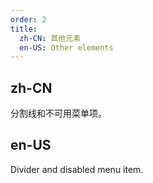 ```yaml
---
order: 2
title:
  zh-CN: 其他元素
  en-US: Other elements
---
```


## zh-CN

分割线和不可用菜单项。

## en-US

Divider and disabled menu item.

